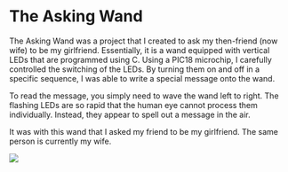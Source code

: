 # The Asking Wand

The Asking Wand was a project that I created to ask my then-friend (now wife) to be my girlfriend. Essentially, it is a wand equipped with vertical LEDs that are programmed using C. Using a PIC18 microchip, I carefully controlled the switching of the LEDs. By turning them on and off in a specific sequence, I was able to write a special message onto the wand.

To read the message, you simply need to wave the wand left to right. The flashing LEDs are so rapid that the human eye cannot process them individually. Instead, they appear to spell out a message in the air.

It was with this wand that I asked my friend to be my girlfriend. The same person is currently my wife.

![](https://lh3.googleusercontent.com/bJHaSkbXwZorL8gAGnvw6Jj00AxLk8gyCMRX5C65PvJx1PUxIXexW2MTH0vsUs1pQcTFssZ48yLyuWfnMG3DlzIHjo5S6J3UyEtZHqUdCWDprr3CU6Gk-7ox9y70YzS9UgHI3pHUyGe3vGtnFmLASfeOnU0qVHPHHh-wwXZ47ZZ27426k14tHdPGOQI7D8991iw3W90FhXwWZKO6yeoruro0D8CfO8_5CfNbzfdlLrr67WiOSeX4K6wx51G89zoEzhwjZDMB1VhTDf8kIt5ZDGj75fbtmqpMszqBj2YvweCO5Dl1T4OVzqbaVLY3cOIjzBXtdqlubsi95iR7_GxmK1jx-5zh66sj0t8uTBabfY7lgFuCNEQzFuEC4FNyBQEKlqJOz09YAKswIDEBND6sXFOntBX-EJoNgn9B2lFYlWaPlxAQ3plNWvRuRJz_71ENNZjmZ3YB_ZyV8_tkdK9jVXPAuJk5dSEMIDMQoLWNPijTUOVNzepRUGRisiltevrxbqf4FL24iMfBpEmLP9IaGY5sn_shNBBgHbzMpbNthKUqm1b42Z9EwdWcAEx9NvimaCyWvgddYlbzfYpntEpRJzN2qpZc8vWirOugXVzHf-BTQGmwL1WUKPZRoRIALe_i12GAqIpQKc2g2daDZtKBp8T1l2ML60whT6VNs9kngqjFV6CgeHmEn-sCxZfGJ7usu9L9Vq6jdK1GJBwPaY9fKPZxaHPu8CKYwly7yNkZjfcek8-0lEy6fMZOZ8jgsU94lfnX5KtkxMXMk6LoPVIYQSbls6bzJCsj8RM6ggZC5rlLr2oGwIJgStYnfU0rOGvz04EG-0Z6TvC-ZghuMHLjfejn8SdRoMTEubuncBp0_gzK9kmgRyoTmL3Xh7_AYMLNW97eY1ZEaDQKtEZpm1Lx06ymtroaqSPDrAV1573EWwvs2mHoPWZpsh1nI3jtD_Aq3eJXj1d8oTEPkWxAMEAHtNBzgsNZn5vaKhNOqiftp-LX3jwBaGwTwxw=w1090-h1453-no?authuser=0)
